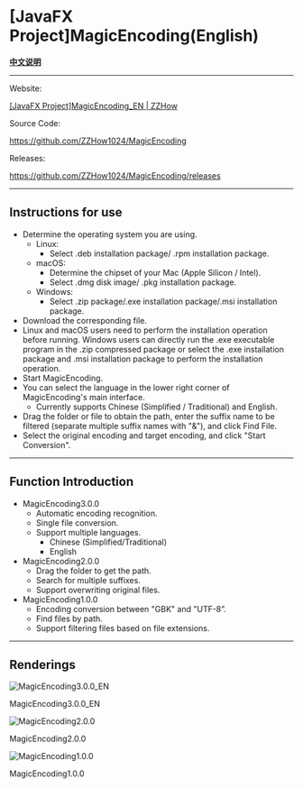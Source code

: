 # [JavaFX Project]**MagicEncoding**(English)

[**中文说明**](README.md)

---

Website:

[[JavaFX Project]MagicEncoding_EN | ZZHow](https://www.zzhow.com/MagicEncodingEN)

Source Code:

https://github.com/ZZHow1024/MagicEncoding

Releases:

https://github.com/ZZHow1024/MagicEncoding/releases

---

## **Instructions for use**

- Determine the operating system you are using.
    - Linux:
        - Select .deb installation package/ .rpm installation package.
    - macOS:
        - Determine the chipset of your Mac (Apple Silicon / Intel).
        - Select .dmg disk image/ .pkg installation package.
    - Windows:
        - Select .zip package/.exe installation package/.msi installation package.
- Download the corresponding file.
- Linux and macOS users need to perform the installation operation before running. Windows users can directly run the .exe executable program in the .zip compressed package or select the .exe installation package and .msi installation package to perform the installation operation.
- Start MagicEncoding.
- You can select the language in the lower right corner of MagicEncoding's main interface.
    - Currently supports Chinese (Simplified / Traditional) and English.
- Drag the folder or file to obtain the path, enter the suffix name to be filtered (separate multiple suffix names with "&"), and click Find File.
- Select the original encoding and target encoding, and click "Start Conversion".

---

## Function Introduction

- MagicEncoding3.0.0
    - Automatic encoding recognition.
    - Single file conversion.
    - Support multiple languages.
        - Chinese (Simplified/Traditional)
        - English
- MagicEncoding2.0.0
    - Drag the folder to get the path.
    - Search for multiple suffixes.
    - Support overwriting original files.
- MagicEncoding1.0.0
    - Encoding conversion between "GBK" and "UTF-8”.
    - Find files by path.
    - Support filtering files based on file extensions.

---

## **Renderings**

![MagicEncoding3.0.0_EN](https://www.notion.so/image/https%3A%2F%2Fprod-files-secure.s3.us-west-2.amazonaws.com%2F4b165318-6383-451c-8845-110b786c9f0a%2Fa48f9fb0-5ca9-4b3e-aa65-5c0b9b8f53a4%2FMagicEncoding3.0.0_EN.png?table=block&id=e473a771-1ea7-42ab-9cc2-b124f8610072&t=e473a771-1ea7-42ab-9cc2-b124f8610072&width=493&cache=v2)

MagicEncoding3.0.0_EN

![MagicEncoding2.0.0](https://www.notion.so/image/https%3A%2F%2Fprod-files-secure.s3.us-west-2.amazonaws.com%2F4b165318-6383-451c-8845-110b786c9f0a%2Fbf42de01-57d9-4f5d-bb7c-3490b0db7ee1%2FMagicEncoding2.0.0.png?table=block&id=7ce8da63-3633-47ff-848c-94492101089c&t=7ce8da63-3633-47ff-848c-94492101089c&width=1624&cache=v2)

MagicEncoding2.0.0

![MagicEncoding1.0.0](https://www.notion.so/image/https%3A%2F%2Fprod-files-secure.s3.us-west-2.amazonaws.com%2F4b165318-6383-451c-8845-110b786c9f0a%2Fa91b3a7d-672f-4ea2-b167-4657fef038dc%2FMagicEncoding1.0.0.png?table=block&id=ed5e4ef9-7816-4961-9740-d423c5681168&t=ed5e4ef9-7816-4961-9740-d423c5681168&width=1504&cache=v2)

MagicEncoding1.0.0
